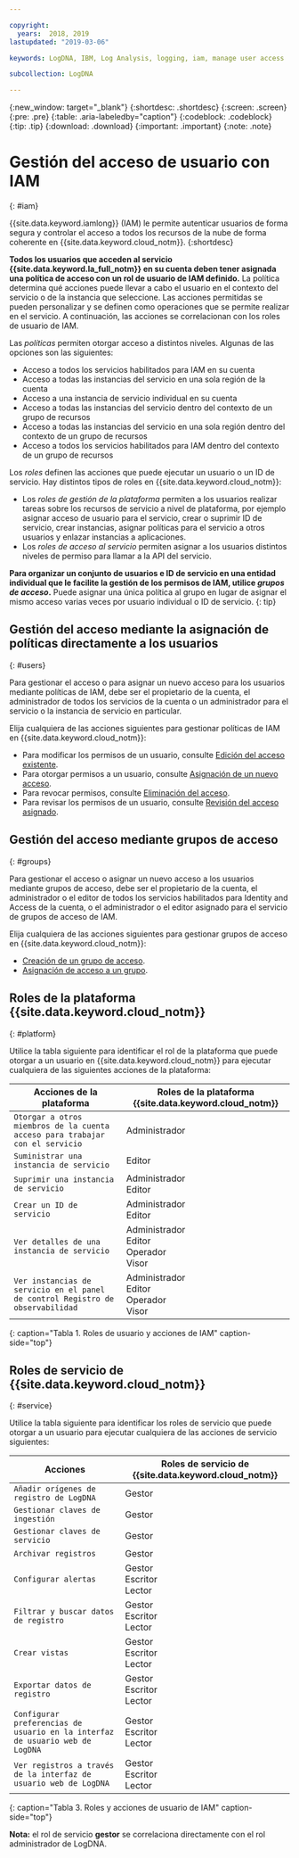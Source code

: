 ```yaml
---

copyright:
  years:  2018, 2019
lastupdated: "2019-03-06"

keywords: LogDNA, IBM, Log Analysis, logging, iam, manage user access

subcollection: LogDNA

---
```


{:new_window: target="_blank"}
{:shortdesc: .shortdesc}
{:screen: .screen}
{:pre: .pre}
{:table: .aria-labeledby="caption"}
{:codeblock: .codeblock}
{:tip: .tip}
{:download: .download}
{:important: .important}
{:note: .note}

 
# Gestión del acceso de usuario con IAM
{: #iam}

{{site.data.keyword.iamlong}} (IAM) le permite autenticar usuarios de forma segura y controlar el acceso a todos los recursos de la nube de forma coherente en {{site.data.keyword.cloud_notm}}. 
{:shortdesc}

**Todos los usuarios que acceden al servicio {{site.data.keyword.la_full_notm}} en su cuenta deben tener asignada una política de acceso con un rol de usuario de IAM definido.** La política determina qué acciones puede llevar a cabo el usuario en el contexto del servicio o de la instancia que seleccione. Las acciones permitidas se pueden personalizar y se definen como operaciones que se permite realizar en el servicio. A continuación, las acciones se correlacionan con los roles de usuario de IAM.

Las *políticas* permiten otorgar acceso a distintos niveles. Algunas de las opciones son las siguientes: 

* Acceso a todos los servicios habilitados para IAM en su cuenta
* Acceso a todas las instancias del servicio en una sola región de la cuenta
* Acceso a una instancia de servicio individual en su cuenta
* Acceso a todas las instancias del servicio dentro del contexto de un grupo de recursos
* Acceso a todas las instancias del servicio en una sola región dentro del contexto de un grupo de recursos
* Acceso a todos los servicios habilitados para IAM dentro del contexto de un grupo de recursos

Los *roles* definen las acciones que puede ejecutar un usuario o un ID de servicio. Hay distintos tipos de roles en {{site.data.keyword.cloud_notm}}:

* Los *roles de gestión de la plataforma* permiten a los usuarios realizar tareas sobre los recursos de servicio a nivel de plataforma, por ejemplo asignar acceso de usuario para el servicio, crear o suprimir ID de servicio, crear instancias, asignar políticas para el servicio a otros usuarios y enlazar instancias a aplicaciones.
* Los *roles de acceso al servicio* permiten asignar a los usuarios distintos niveles de permiso para llamar a la API del servicio.

**Para organizar un conjunto de usuarios e ID de servicio en una entidad individual que le facilite la gestión de los permisos de IAM, utilice *grupos de acceso*.** Puede asignar una única política al grupo en lugar de asignar el mismo acceso varias veces por usuario individual o ID de servicio.
{: tip}


## Gestión del acceso mediante la asignación de políticas directamente a los usuarios
{: #users}

Para gestionar el acceso o para asignar un nuevo acceso para los usuarios mediante políticas de IAM, debe ser el propietario de la cuenta, el administrador de todos los servicios de la cuenta o un administrador para el servicio o la instancia de servicio en particular. 

Elija cualquiera de las acciones siguientes para gestionar políticas de IAM en {{site.data.keyword.cloud_notm}}:

* Para modificar los permisos de un usuario, consulte [Edición del acceso existente](/docs/iam?topic=iam-iammanidaccser#edit_existing).
* Para otorgar permisos a un usuario, consulte [Asignación de un nuevo acceso](/docs/iam?topic=iam-iammanidaccser#assign_new_access).
* Para revocar permisos, consulte [Eliminación del acceso](/docs/iam?topic=iam-iammanidaccser#removing_access).
* Para revisar los permisos de un usuario, consulte [Revisión del acceso asignado](/docs/iam?topic=iam-iammanidaccser#review_your_access).


## Gestión del acceso mediante grupos de acceso
{: #groups}

Para gestionar el acceso o asignar un nuevo acceso a los usuarios mediante grupos de acceso, debe ser el propietario de la cuenta, el administrador o el editor de todos los servicios habilitados para Identity and Access de la cuenta, o el administrador o el editor asignado para el servicio de grupos de acceso de IAM. 

Elija cualquiera de las acciones siguientes para gestionar grupos de acceso en {{site.data.keyword.cloud_notm}}:

* [Creación de un grupo de acceso](/docs/iam?topic=iam-groups#create_ag).
* [Asignación de acceso a un grupo](/docs/iam?topic=iam-groups#access_ag).



## Roles de la plataforma {{site.data.keyword.cloud_notm}}
{: #platform}

Utilice la tabla siguiente para identificar el rol de la plataforma que puede otorgar a un usuario en {{site.data.keyword.cloud_notm}} para ejecutar cualquiera de las siguientes acciones de la plataforma:

| Acciones de la plataforma                                                        | Roles de la plataforma {{site.data.keyword.cloud_notm}}    | 
|-------------------------------------------------------------------------|------------------------------------------------------|
| `Otorgar a otros miembros de la cuenta acceso para trabajar con el servicio`           | Administrador                                        | 
| `Suministrar una instancia de servicio`                                          | Editor                            | 
| `Suprimir una instancia de servicio`                                             | Administrador </br>Editor                            | 
| `Crear un ID de servicio`                                                   | Administrador </br>Editor                            |
| `Ver detalles de una instancia de servicio`                                    | Administrador </br>Editor </br>Operador </br>Visor  | 
| `Ver instancias de servicio en el panel de control Registro de observabilidad`         | Administrador </br>Editor </br>Operador </br>Visor  | 
{: caption="Tabla 1. Roles de usuario y acciones de IAM" caption-side="top"}



## Roles de servicio de {{site.data.keyword.cloud_notm}}
{: #service}

Utilice la tabla siguiente para identificar los roles de servicio que puede otorgar a un usuario para ejecutar cualquiera de las acciones de servicio siguientes:

| Acciones                                                                 | Roles de servicio de {{site.data.keyword.cloud_notm}}     | 
|-------------------------------------------------------------------------|------------------------------------------------------|
| `Añadir orígenes de registro de LogDNA`                                                | Gestor                                              |
| `Gestionar claves de ingestión`                                                 | Gestor                                              |
| `Gestionar claves de servicio`                                                   | Gestor                                              |
| `Archivar registros`                                                          | Gestor                                              |
| `Configurar alertas`                                                      | Gestor </br>Escritor </br>Lector                      | 
| `Filtrar y buscar datos de registro`                                            | Gestor </br>Escritor </br>Lector                      |
| `Crear vistas`                                                          | Gestor </br>Escritor </br>Lector                      |
| `Exportar datos de registro`                                                       | Gestor </br>Escritor </br>Lector                      |
| `Configurar preferencias de usuario en la interfaz de usuario web de LogDNA`                       | Gestor </br>Escritor </br>Lector                      |
| `Ver registros a través de la interfaz de usuario web de LogDNA`                                   | Gestor </br>Escritor </br>Lector                      | 
{: caption="Tabla 3. Roles y acciones de usuario de IAM" caption-side="top"}


**Nota:** el rol de servicio **gestor** se correlaciona directamente con el rol administrador de LogDNA.






